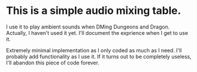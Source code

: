 # This is a simple audio mixing table.
I use it to play ambient sounds when DMing Dungeons and Dragon.
Actually, I haven't used it yet. I'll document the exprience when I get to use it.

Extremely minimal implementation as I only coded as much as I need.
I'll probably add functionality as I use it. If it turns out to be completely useless, I'll abandon this piece of code forever.
